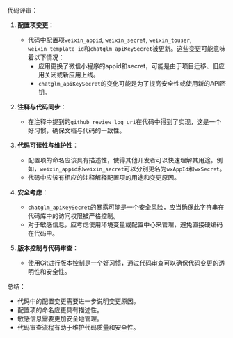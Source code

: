代码评审：

1. **配置项变更**：
   - 代码中配置项`weixin_appid`, `weixin_secret`, `weixin_touser`, `weixin_template_id`和`chatglm_apiKeySecret`被更新。这些变更可能意味着以下情况：
     - 应用更换了微信小程序的appid和secret，可能是由于项目迁移、旧应用关闭或新应用上线。
     - `chatglm_apiKeySecret`的变化可能是为了提高安全性或使用新的API密钥。

2. **注释与代码同步**：
   - 在注释中提到的`github_review_log_uri`在代码中得到了实现，这是一个好习惯，确保文档与代码的一致性。

3. **代码可读性与维护性**：
   - 配置项的命名应该具有描述性，使得其他开发者可以快速理解其用途。例如，`weixin_appid`和`weixin_secret`可以分别更名为`wxAppId`和`wxSecret`。
   - 代码中应该有相应的注释解释配置项的用途和变更原因。

4. **安全考虑**：
   - `chatglm_apiKeySecret`的暴露可能是一个安全风险，应当确保此字符串在代码库中的访问权限被严格控制。
   - 对于敏感信息，应考虑使用环境变量或配置中心来管理，避免直接硬编码在代码中。

5. **版本控制与代码审查**：
   - 使用Git进行版本控制是一个好习惯，通过代码审查可以确保代码变更的透明性和安全性。

总结：
- 代码中的配置变更需要进一步说明变更原因。
- 配置项的命名应更具有描述性。
- 敏感信息需要更加安全地管理。
- 代码审查流程有助于维护代码质量和安全性。